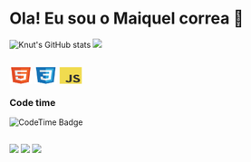 # Ola! Eu sou o Maiquel correa 👋 

![Knut's GitHub stats](https://github-readme-stats.vercel.app/api?username=maiquelcorrea&show_icons=true&theme=synthwave)
<img height="196em" src="https://github-readme-stats.vercel.app/api/top-langs/?username=maiquelcorrea&layout=compact&theme=synthwave"/>

<div style="display: inline_block"><br>
  <a href="https://www.w3schools.com/html/default.asp"><img align="center" alt="Rafa-HTML" height="30" width="40" src="https://raw.githubusercontent.com/devicons/devicon/master/icons/html5/html5-original.svg"></a>
  <a href="https://www.w3schools.com/css/default.asp"><img align="center" alt="Rafa-CSS" height="30" width="40" src="https://raw.githubusercontent.com/devicons/devicon/master/icons/css3/css3-original.svg"></a>
  <a href="https://developer.mozilla.org/en-US/docs/Web/JavaScript" rel="nofollow"> <img align="center" alt="javascript" width="40" height="30" src="https://raw.githubusercontent.com/devicons/devicon/master/icons/javascript/javascript-original.svg"> </a>
</div>


 <div>
  <h3>Code time</h3>
  <img href="https://codetime.dev" alt="CodeTime Badge" src="https://img.shields.io/endpoint?style=for-the-badge&color=262334&url=https%3A%2F%2Fapi.codetime.dev%2Fshield%3Fid%3D24413%26project%3D%26in=0">
  </div>
  
  ##
 
<div> 
  <a href="https://www.youtube.com/channel/UC1ay1FN29VDLfgmDn-End-g" target="_blank"><img src="https://img.shields.io/badge/YouTube-FF0000?style=for-the-badge&logo=youtube&logoColor=white" target="_blank"></a>
  <a href="https://www.instagram.com/correa.maiquel/" target="_blank"><img src="https://img.shields.io/badge/-Instagram-%23E4405F?style=for-the-badge&logo=instagram&logoColor=white" target="_blank"></a>
 	<a href="https://www.twitch.tv/oknutz" target="_blank"><img src="https://img.shields.io/badge/Twitch-9146FF?style=for-the-badge&logo=twitch&logoColor=white" target="_blank"></a>
  
</div>
